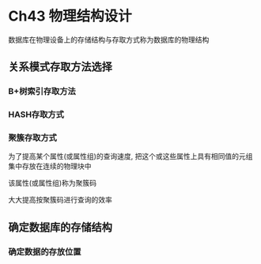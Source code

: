 # Ch43 物理结构设计
数据库在物理设备上的存储结构与存取方式称为数据库的物理结构

## 关系模式存取方法选择

### B+树索引存取方法

### HASH存取方式


### 聚簇存取方式
为了提高某个属性(或属性组)的查询速度, 把这个或这些属性上具有相同值的元组集中存放在连续的物理块中

该属性(或属性组)称为聚簇码

大大提高按聚簇码进行查询的效率

## 确定数据库的存储结构

### 确定数据的存放位置
